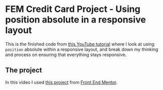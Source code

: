 # FEM Credit Card Project - Using position absolute in a responsive layout
This is the finished code from [this YouTube tutorial](https://github.com/kevin-powell/fem-credit-card-form) where I look at using `position` absolute within a responsive layout, and break down my thinking and process on ensuring that everything stays responsive.

## The project
In this video I used [this project](https://www.frontendmentor.io/challenges/interactive-card-details-form-XpS8cKZDWw) from [Front End Mentor](https://www.frontendmentor.io/).
